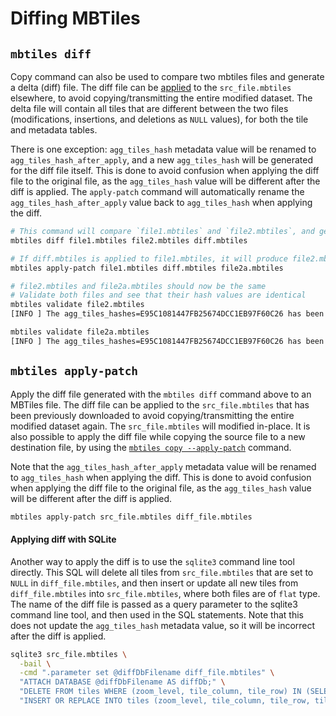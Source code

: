 # Diffing MBTiles

## `mbtiles diff`

Copy command can also be used to compare two mbtiles files and generate a delta (diff) file. The diff file can
be [applied](#mbtiles-apply-patch) to the `src_file.mbtiles` elsewhere, to avoid copying/transmitting the entire
modified dataset. The delta file will contain all tiles that are different between the two files (modifications,
insertions, and deletions as `NULL` values), for both the tile and metadata tables.

There is one exception: `agg_tiles_hash` metadata value will be renamed to `agg_tiles_hash_after_apply`, and a
new `agg_tiles_hash` will be generated for the diff file itself. This is done to avoid confusion when applying the diff
file to the original file, as the `agg_tiles_hash` value will be different after the diff is applied. The `apply-patch`
command will automatically rename the `agg_tiles_hash_after_apply` value back to `agg_tiles_hash` when applying the
diff.

```bash
# This command will compare `file1.mbtiles` and `file2.mbtiles`, and generate a new diff file `diff.mbtiles`.
mbtiles diff file1.mbtiles file2.mbtiles diff.mbtiles

# If diff.mbtiles is applied to file1.mbtiles, it will produce file2.mbtiles 
mbtiles apply-patch file1.mbtiles diff.mbtiles file2a.mbtiles

# file2.mbtiles and file2a.mbtiles should now be the same
# Validate both files and see that their hash values are identical
mbtiles validate file2.mbtiles
[INFO ] The agg_tiles_hashes=E95C1081447FB25674DCC1EB97F60C26 has been verified for file2.mbtiles

mbtiles validate file2a.mbtiles
[INFO ] The agg_tiles_hashes=E95C1081447FB25674DCC1EB97F60C26 has been verified for file2a.mbtiles
```

## `mbtiles apply-patch`

Apply the diff file generated with the `mbtiles diff` command above to an MBTiles file. The diff file can be applied to
the `src_file.mbtiles` that has been previously downloaded to avoid copying/transmitting the entire modified dataset
again. The `src_file.mbtiles` will modified in-place. It is also possible to apply the diff file while copying the
source file to a new destination file, by using
the [`mbtiles copy --apply-patch`](mbtiles-copy.md#mbtiles-copy---apply-patch) command.

Note that the `agg_tiles_hash_after_apply` metadata value will be renamed to `agg_tiles_hash` when applying the diff.
This is done to avoid confusion when applying the diff file to the original file, as the `agg_tiles_hash` value will be
different after the diff is applied.

```bash
mbtiles apply-patch src_file.mbtiles diff_file.mbtiles
```

#### Applying diff with SQLite

Another way to apply the diff is to use the `sqlite3` command line tool directly. This SQL will delete all tiles
from `src_file.mbtiles` that are set to `NULL` in `diff_file.mbtiles`, and then insert or update all new tiles
from `diff_file.mbtiles` into `src_file.mbtiles`, where both files are of `flat` type. The name of the diff file is
passed as a query parameter to the sqlite3 command line tool, and then used in the SQL statements. Note that this does
not update the `agg_tiles_hash` metadata value, so it will be incorrect after the diff is applied.

```bash
sqlite3 src_file.mbtiles \
  -bail \
  -cmd ".parameter set @diffDbFilename diff_file.mbtiles" \
  "ATTACH DATABASE @diffDbFilename AS diffDb;" \
  "DELETE FROM tiles WHERE (zoom_level, tile_column, tile_row) IN (SELECT zoom_level, tile_column, tile_row FROM diffDb.tiles WHERE tile_data ISNULL);" \
  "INSERT OR REPLACE INTO tiles (zoom_level, tile_column, tile_row, tile_data) SELECT * FROM diffDb.tiles WHERE tile_data NOTNULL;"
```
